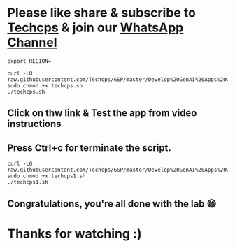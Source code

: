 

# Please like share & subscribe to [Techcps](https://www.youtube.com/@techcps) & join our [WhatsApp Channel](https://whatsapp.com/channel/0029Va9nne147XeIFkXYv71A)


```
export REGION=
```

```
curl -LO raw.githubusercontent.com/Techcps/GSP/master/Develop%20GenAI%20Apps%20with%20Gemini%20and%20Streamlit%3A%20Challenge%20Lab/techcps.sh    
sudo chmod +x techcps.sh
./techcps.sh
```

## Click on thw link & Test the app from video instructions

## Press Ctrl+c for terminate the script.

```
curl -LO raw.githubusercontent.com/Techcps/GSP/master/Develop%20GenAI%20Apps%20with%20Gemini%20and%20Streamlit%3A%20Challenge%20Lab/techcps1.sh
sudo chmod +x techcps1.sh
./techcps1.sh
```

## Congratulations, you're all done with the lab 😄

# Thanks for watching :)
